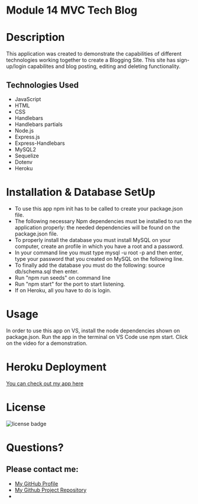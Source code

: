 # Module 14 MVC Tech Blog

# Description

This application was created to demonstrate the capabilities of different technologies working together to create a Blogging Site. This site has sign-up/login capabilites and blog posting, editing and deleting functionality.

## Technologies Used

* JavaScript
* HTML
* CSS
* Handlebars
* Handlebars partials 
* Node.js
* Express.js
* Express-Handlebars
* MySQL2
* Sequelize
* Dotenv
* Heroku



# Installation & Database SetUp
* To use this app npm init has to be called to create your package.json file.
* The following necessary Npm dependencies must be installed to run the application properly: the needed dependencies will be found on the package.json file.
* To properly install the database you must install MySQL on your computer, create an profile in which you have a root and a password.
* In your command line you must type mysql -u root -p and then enter, type your password that you created on MySQL on the following line.
* To finally add the database you must do the following: source db/schema.sql then enter.
* Run "npm run seeds" on command line
* Run "npm start" for the port to start listening.
* If on Heroku, all you have to do is login.



# Usage
In order to use this app on VS, install the node dependencies shown on package.json. Run the app in the terminal on VS Code use npm start. Click on the video for a demonstration.

# Heroku Deployment

[You can check out my app here](https://.herokuapp.com/)

# License
![license badge](https://img.shields.io/badge/license-MIT-brightgreen)


# Questions?
## Please contact me:
  * [My GitHub Profile](https://github.com/dcanales8/MVC-Tech-Blog)
  * [My Github Project Repository](https://github.com/dcanales8/MVC-Tech-Blog)
  * 
